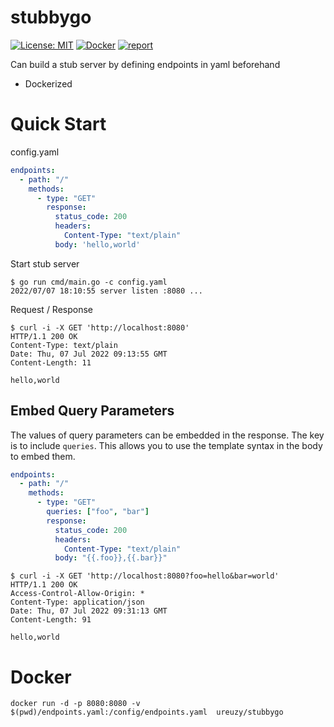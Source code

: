 # stubbygo

[![License: MIT](https://img.shields.io/badge/License-MIT-blue.svg)](https://opensource.org/licenses/MIT)
[![Docker](https://img.shields.io/docker/v/ureuzy/stubbygo/v0.1.0?color=blue&logo=docker)](https://hub.docker.com/repository/docker/ureuzy/stubbygo)
[![report](https://goreportcard.com/badge/github.com/ureuzy/stubbygo)](https://goreportcard.com/report/github.com/ureuzy/stubbygo)

Can build a stub server by defining endpoints in yaml beforehand

- Dockerized

# Quick Start

config.yaml

```yaml
endpoints:
  - path: "/"
    methods:
      - type: "GET"
        response:
          status_code: 200
          headers:
            Content-Type: "text/plain"
          body: 'hello,world'
```

Start stub server

```
$ go run cmd/main.go -c config.yaml
2022/07/07 18:10:55 server listen :8080 ...
```

Request / Response

```
$ curl -i -X GET 'http://localhost:8080'
HTTP/1.1 200 OK
Content-Type: text/plain
Date: Thu, 07 Jul 2022 09:13:55 GMT
Content-Length: 11

hello,world
```

## Embed Query Parameters

The values of query parameters can be embedded in the response. The key is to include `queries`. 
This allows you to use the template syntax in the body to embed them.

```yaml
endpoints:
  - path: "/"
    methods:
      - type: "GET"
        queries: ["foo", "bar"]
        response:
          status_code: 200
          headers:
            Content-Type: "text/plain"
          body: "{{.foo}},{{.bar}}"
```

```
$ curl -i -X GET 'http://localhost:8080?foo=hello&bar=world'
HTTP/1.1 200 OK
Access-Control-Allow-Origin: *
Content-Type: application/json
Date: Thu, 07 Jul 2022 09:31:13 GMT
Content-Length: 91

hello,world
```

# Docker

```
docker run -d -p 8080:8080 -v $(pwd)/endpoints.yaml:/config/endpoints.yaml  ureuzy/stubbygo
```
